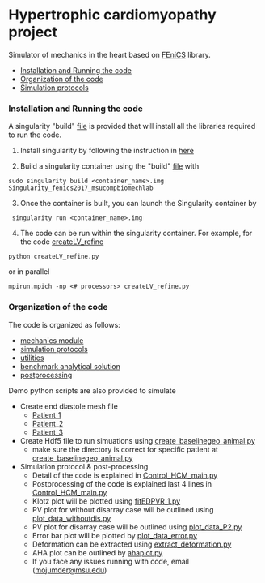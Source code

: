 # Hypertrophic cardiomyopathy project

Simulator of mechanics in the heart based on [FEniCS](https://fenicsproject.org/) library.

<!-- TOC -->
  - [Installation and Running the code](#installation-and-running-the-code)
  - [Organization of the code](#organization-of-the-code)
  - [Simulation protocols](#simulation-protocols)

<!-- /TOC -->

### Installation and Running the code
A singularity "build" [file](./SingularitY/Singularity_fenics2017_msucompbiomechlab) is provided that will install all the libraries required to run the code.

1. Install singularity by following the instruction in [here](https://sylabs.io/guides/3.5/admin-guide/installation.html)

2. Build a singularity container using the "build" [file](./SingularitY/Singularity_fenics2017_msucompbiomechlab) with
```
sudo singularity build <container_name>.img Singularity_fenics2017_msucompbiomechlab
```

3. Once the container is built, you can launch the Singularity container by
```
 singularity run <container_name>.img
```

4. The code can be run within the singularity container. For example, for the code [createLV_refine](./ed_mesh_create/Patient_1/createLV_refine.py)  
```
python createLV_refine.py
```
or in parallel
```
mpirun.mpich -np <# processors> createLV_refine.py
```

### Organization of the code
The code is organized as follows:
- [mechanics module](./src2/mechanics)
- [simulation protocols](./src2/sim_protocols/README.md)
- [utilities](./src2/utils)
- [benchmark analytical solution](./src2/bmark_analytical)
- [postprocessing](./src2/postprocessing)

Demo python scripts are also provided to simulate
- Create end diastole mesh file 
  - [Patient_1](./ed_mesh_create/Patient_1/createLV_refine.py)
  - [Patient_2](./ed_mesh_create/Patient_2/createLV_refine.py)
  - [Patient_3](./ed_mesh_create/Patinet_3/createLV_refine.py)
- Create Hdf5 file to run simuations using [create_baselinegeo_animal.py](./ed_mesh_create/create_baselinegeo_animal.py)
  - make sure the directory is correct for specific patient at [create_baselinegeo_animal.py](./ed_mesh_create/create_baselinegeo_animal.py)
- Simulation protocol & post-processing
  - Detail of the code is explained in [Control_HCM_main.py](./main/Control_HCM_main.py)
  - Postprocessing of the code is explained last 4 lines in [Control_HCM_main.py](./main/Control_HCM_main.py)
  - Klotz plot will be plotted using [fitEDPVR_1.py](./main/fitEDPVR_1.py)
  - PV plot for without disarray case will be outlined using [ plot_data_withoutdis.py](./main/plot_data_withoutdis.py)
  - PV plot for disarray case will be outlined using [plot_data_P2.py](./main/plot_data_P2.py)
  - Error bar plot will be plotted by [plot_data_error.py](./main/plot_data_error.py)
  - Deformation can be extracted using [extract_deformation.py](./main/extract_deformation.py)
  - AHA plot can be outlined by [ahaplot.py](./main/ahaplot.py)
  - If you face any issues running with code, email (mojumder@msu.edu) 




